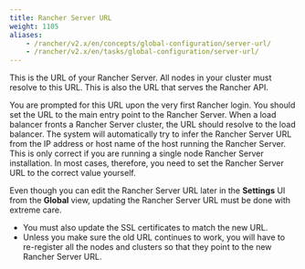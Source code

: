 ```yaml
---
title: Rancher Server URL
weight: 1105
aliases:
    - /rancher/v2.x/en/concepts/global-configuration/server-url/
    - /rancher/v2.x/en/tasks/global-configuration/server-url/
---
```


This is the URL of your Rancher Server. All nodes in your cluster must resolve to this URL. This is also the URL that serves the Rancher API.

You are prompted for this URL upon the very first Rancher login. You should set the URL to the main entry point to the Rancher Server. When a load balancer fronts a Rancher Server cluster, the URL should resolve to the load balancer. The system will automatically try to infer the Rancher Server URL from the IP address or host name of the host running the Rancher Server. This is only correct if you are running a single node Rancher Server installation. In most cases, therefore, you need to set the Rancher Server URL to the correct value yourself.

Even though you can edit the Rancher Server URL later in the **Settings** UI from the **Global** view, updating the Rancher Server URL must be done with extreme care.

- You must also update the SSL certificates to match the new URL.
- Unless you make sure the old URL continues to work, you will have to re-register all the nodes and clusters so that they point to the new Rancher Server URL.
